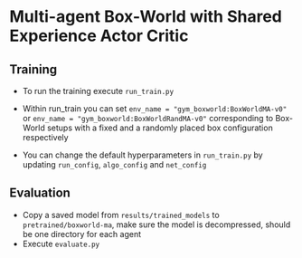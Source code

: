 # Multi-agent Box-World with Shared Experience Actor Critic 

## Training
- To run the training execute `run_train.py`

- Within run_train you can set
`env_name = "gym_boxworld:BoxWorldMA-v0"`
or
`env_name = "gym_boxworld:BoxWorldRandMA-v0"` corresponding to Box-World setups with a fixed and a randomly placed box configuration respectively

- You can change the default hyperparameters in `run_train.py` by updating `run_config`, `algo_config` and `net_config`

## Evaluation
- Copy a saved model from `results/trained_models` to `pretrained/boxworld-ma`, make sure the model is decompressed, should be one directory for each agent
- Execute `evaluate.py`